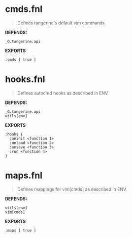 # cmds.fnl
> Defines tangerine's default vim commands.

**DEPENDS:**
```
_G.tangerine.api
```

**EXPORTS**
```fennel
:cmds [ true ]
```

# hooks.fnl
> Defines autocmd hooks as described in ENV.

**DEPENDS:**
```
_G.tangerine.api
utils[env]
```

**EXPORTS**
```fennel
:hooks {
  :oninit <function 1>
  :onload <function 2>
  :onsave <function 3>
  :run <function 4>
}
```

# maps.fnl
> Defines mappings for vim[cmds] as described in ENV.

**DEPENDS:**
```
utils[env]
vim[cmds]
```

**EXPORTS**
```fennel
:maps [ true ]
```

